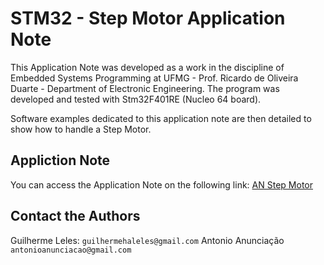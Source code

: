 # STM32 - Step Motor Application Note
This Application Note was developed as a work in the discipline of Embedded Systems Programming at UFMG - Prof. Ricardo de Oliveira Duarte - Department of Electronic Engineering. The program was developed and tested with Stm32F401RE (Nucleo 64 board).

Software examples dedicated to this application note are then detailed to show how to handle a Step Motor.

## Appliction Note
You can access the Application Note on the following link: [AN Step Motor](https://github.com/guihaleles/STM32_Step_Motor_AN/blob/main/Aplication_note.pdf)

## Contact the Authors
Guilherme Leles: `guilhermehaleles@gmail.com`
Antonio Anunciação `antonioanunciacao@gmail.com`